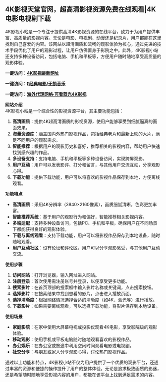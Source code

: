 <h2>4K影视天堂官网，超高清影视资源免费在线观看|4K电影电视剧下载</h2>
<p>4K影视小站是一个专注于提供高清4K影视资源的在线平台，致力于为用户提供丰富、高质量的影视内容。无论是电影、电视剧、动漫还是纪录片，用户都能在这里找到自己喜爱的内容。该网站以超清画质和流畅的观影体验为核心，通过先进的技术手段优化了用户的观影过程，让用户仿佛置身于影院之中。此外，4K影视小站还支持多种设备访问，包括电脑、手机和平板等，方便用户随时随地享受高质量的观影体验。</p>
<p><strong>一键访问：</strong><a href="https://www.ggonav.com/sites/5821.html " target="_blank"><strong>4K影视最新网址</strong></a></p>
<p><strong>一键访问：</strong><a href="https://pan.quark.cn/s/0db22432c259" target="_blank"><strong>⏬经典电影/无损音乐</strong></a></p>
<p><strong>一键访问：</strong><a href="http://ip.harmonylink.net/share/e82025" target="_blank"><strong>海外代理网络·可看蓝光4K影视</strong></a></p>
<p><strong>网站介绍</strong><br>4K影视小站是一个综合性的影视资源平台，其主要功能包括：</p>
<ol>
  <li><strong>高清画质</strong>：提供4K超高清画质的影视资源，使用户能够享受到细腻逼真的画面效果。</li>
  <li><strong>海量资源库</strong>：涵盖国内外热门影视作品，包括经典老片和最新上映的大片，满足不同用户的观影需求。</li>
  <li><strong>智能推荐</strong>：根据用户的观影历史和喜好，推荐相关的影视内容，帮助用户快速找到感兴趣的作品。</li>
  <li><strong>多设备支持</strong>：支持电脑、手机和平板等多种设备访问，实现跨屏观影。</li>
  <li><strong>用户互动</strong>：用户可以发表影评、打分和留言，与其他用户交流互动，分享观影心得。</li>
  <li><strong>下载功能</strong>：提供下载功能，用户可以将喜欢的影视作品保存到本地，方便离线观看。</li>
</ol>
<p><strong>功能特点</strong></p>
<ul>
  <li><strong>高清画质</strong>：采用4K分辨率（3840×2160像素），画质细腻清晰，色彩更加丰富。</li>
  <li><strong>智能推荐系统</strong>：基于用户的观影行为和偏好，智能推荐相关影视内容。</li>
  <li><strong>多端适配</strong>：支持多种设备访问，包括PC、手机和平板，确保用户在不同场景下都能获得良好的观影体验。</li>
  <li><strong>下载与离线观看</strong>：支持下载功能，用户可以将影视作品保存到本地设备，随时随地观看。</li>
  <li><strong>用户互动社区</strong>：设有论坛和评论区，用户可以分享观影感受，与其他用户互动交流。</li>
</ul>
<p><strong>使用步骤</strong></p>
<ol>
  <li><strong>访问网站</strong>：打开浏览器，输入网址进入网站。</li>
  <li><strong>注册登录</strong>：首次使用需注册账号并登录，以便享受更多功能。</li>
  <li><strong>搜索影片</strong>：在首页顶部的搜索框中输入影片名称或关键词，点击搜索按钮。</li>
  <li><strong>选择影片</strong>：在搜索结果中找到想看的影片，点击进入播放页面。</li>
  <li><strong>选择清晰度</strong>：根据网络情况选择合适的清晰度（如4K、蓝光等）进行播放。</li>
  <li><strong>下载影片</strong>：如果需要离线观看，可以选择下载功能，将影片保存到本地设备。</li>
</ol>
<p><strong>使用场景</strong></p>
<ul>
  <li><strong>家庭影院</strong>：在家中使用大屏幕电视或投影仪观看4K电影，享受影院级的观影体验。</li>
  <li><strong>移动观影</strong>：使用手机或平板电脑随时随地观看喜欢的影视作品。</li>
  <li><strong>办公娱乐</strong>：在办公室或旅途中利用空闲时间观看电影或电视剧。</li>
  <li><strong>社交分享</strong>：与朋友或家人分享观影心得，讨论热门影视作品。</li>
</ul>
<p>通过以上功能和特点，4K影视小站不仅为用户提供了一个优质的观影平台，还通过丰富的资源和便捷的操作提升了用户的整体体验。无论是追求极致画质的影迷，还是希望随时随地享受影视内容的用户，都能在该平台上找到满足需求的内容。</p>
